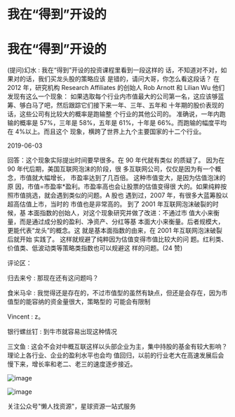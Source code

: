 # 我在“得到”开设的

# 我在“得到”开设的

(提问)幻水 : 我在“得到”开设的投资课程里看到一段这样的 话，不知道对不对，如果对的话，我们买龙头股的策略应该 是错的，请问大哥，你怎么看这段话？ 在 2012 年，研究机构 Research Affiliates 的创始人 Rob Arnott 和 Lilian Wu 他们发现有这么一个现象： 如果选取每个行业内市值最大的公司第一名，这应该够蓝 筹、够白马了吧，然后跟踪它们接下来一年、三年、五年和 十年期的股价表现的话，这些公司有比较大的概率是跑输整 个行业的其他公司的。 准确说，一年内跑输的概率是 57%，三年是 58%，五年是 61%，十年是 66%。而跑输的幅度平均在 4%以上。而且这个 现象，横跨了世界上九个主要国家的十二个行业。

2019-06-03

回答：这个现象实际提出时间要早很多。在 90 年代就有类似 的质疑了。 因为在 90 年代后期，美国互联网泡沫的阶段，很 多互联网公司，仅仅是因为有一个概念，市值就大幅增长， 市盈率达到了几百倍。 这种市值变大，是因为估值泡沫的原 因，市值=市盈率*盈利。市盈率高也会让股票的估值变得很 大的。如果纯粹按照市值挑选，就会遇到类似的问题。A 股也 遇到过，2007 年，有很多大蓝筹股以超高估值上市，当时的 市值也是非常高的。 到了 2001 年互联网泡沫破裂的时候，基 本面指数的创始人，对这个现象研究并做了改进：不通过市 值大小来衡量，而是通过成分股的盈利、净资产、分红等基 本面大小来衡量。后者规模大，更能代表“龙头”的概念。这 就是基本面指数的由来，在 2001 年互联网泡沫破裂后就开始 实践了。 这样就规避了纯粹因为估值变得市值比较大的问 题。红利类、价值类、低波动类等策略类指数也可以规避这 样的问题。(24 赞)

评论区：

归去来兮 : 那现在还有这问题吗？

食米马伞 : 我觉得还是存在的，不过市值型的虽然有缺点，但还是会存在，因为市值型的能容纳的资金量很大，策略型的 可能会有限制

Vincent : z。

银行螺丝钉 : 到牛市就容易出现这种情况

三文鱼 : 这会不会对中概互联这样以头部企业为主，集中持股的基金有较大影响？ 理论上各行业、企业的盈利水平也会均 值回归，以前的行业老大在高速发展后会慢下来，增长率和老二、老三的速度逐步接近。

![image](img/Image_190.png)

![image](img/Image_191.png)

关注公众号"懒人找资源"，星球资源一站式服务